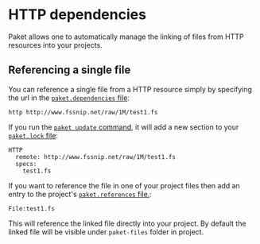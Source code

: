 # HTTP dependencies

Paket allows one to automatically manage the linking of files from HTTP resources into your projects.

## Referencing a single file

You can reference a single file from a HTTP resource simply by specifying the url in the [`paket.dependencies` file](dependencies-file.html):

    http http://www.fssnip.net/raw/1M/test1.fs

If you run the [`paket update` command](paket-update.html), it will add a new section to your [`paket.lock` file](lock-file.html):

    HTTP
      remote: http://www.fssnip.net/raw/1M/test1.fs
      specs:
        test1.fs


If you want to reference the file in one of your project files then add an entry to the project's [`paket.references` file.](references-files.html):
    
    File:test1.fs

This will reference the linked file directly into your project.
By default the linked file will be visible under ``paket-files`` folder in project.
